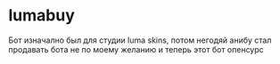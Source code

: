 # lumabuy
Бот изначално был для студии luma skins, 
потом негодяй анибу стал продавать бота не по моему желанию 
и теперь этот бот опенсурс

